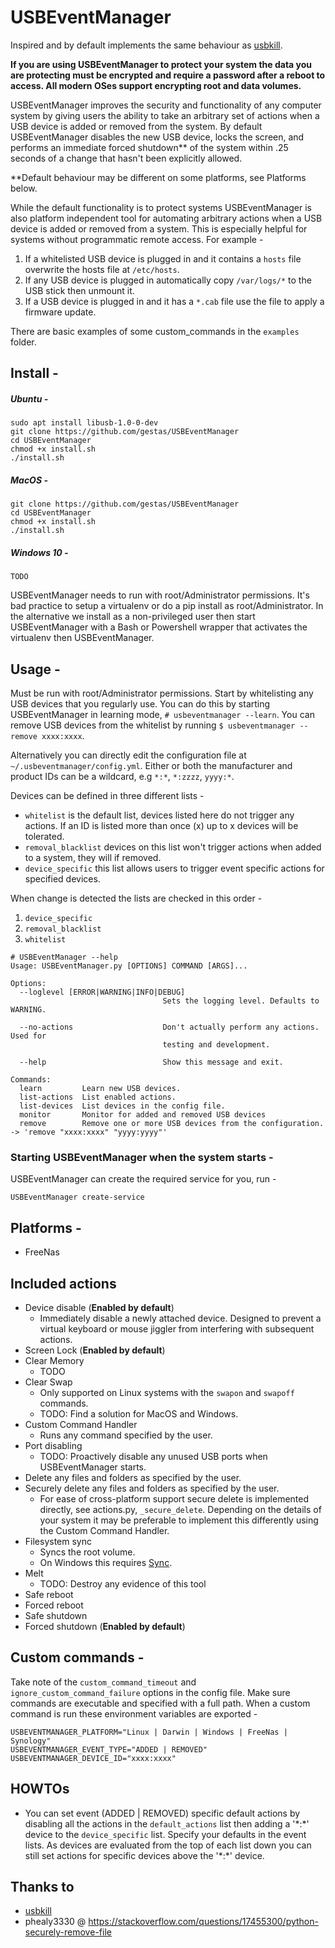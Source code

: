 # USBEventManager
Inspired and by default implements the same behaviour as [usbkill](https://github.com/hephaest0s/usbkill).

**If you are using USBEventManager to protect your system the data you are protecting must be encrypted and require a 
password after a reboot to access. All modern OSes support encrypting root and data volumes.**

USBEventManager improves the security and functionality of any computer system by giving users the  ability to take an arbitrary set of actions when a USB device is added or removed from the system. By default USBEventManager disables the new USB device, locks the screen, and performs an immediate forced shutdown** of the system within .25 seconds of a change that hasn't been explicitly allowed.

**Default behaviour may be different on some platforms, see Platforms below.

While the default functionality is to protect systems USBEventManager is also platform independent tool 
for automating arbitrary actions when a USB device is added or removed from a system. This is especially helpful for 
systems without programmatic remote access. For example -
1. If a whitelisted USB device is plugged in and it contains a `hosts` file overwrite the hosts file at `/etc/hosts`.
2. If any USB device is plugged in automatically copy `/var/logs/*` to the USB stick then unmount it.
3. If a USB device is plugged in and it has a `*.cab` file use the file to apply a firmware update.

There are basic examples of some custom_commands in the `examples` folder.

## Install -
##### Ubuntu -
```
sudo apt install libusb-1.0-0-dev 
git clone https://github.com/gestas/USBEventManager
cd USBEventManager
chmod +x install.sh
./install.sh
```
##### MacOS -
```
git clone https://github.com/gestas/USBEventManager
cd USBEventManager
chmod +x install.sh
./install.sh
```
##### Windows 10 -
```
TODO
```
USBEventManager needs to run with root/Administrator permissions. It's bad practice to setup a virtualenv or do a pip install as root/Administrator. In the alternative we install as a non-privileged user then start USBEventManager with a Bash or Powershell wrapper that activates the virtualenv then USBEventManager.

## Usage -
Must be run with root/Administrator permissions. Start by whitelisting any USB devices that you regularly use. 
You can do this by starting USBEventManager in learning mode, `# usbeventmanager --learn`. You can remove USB devices 
from the whitelist by running `$ usbeventmanager --remove xxxx:xxxx`.

Alternatively you can directly edit the configuration file at `~/.usbeventmanager/config.yml`. Either or both the 
manufacturer and product IDs can be a wildcard, e.g `*:*`, `*:zzzz`, `yyyy:*`.

Devices can be defined in three different lists -
* `whitelist` is the default list, devices listed here do not trigger any actions. If an ID is listed more than once (x) up to x devices will be tolerated.
* `removal_blacklist` devices on this list won't trigger actions when added to a system, they will if removed. 
* `device_specific` this list allows users to trigger event specific actions for specified devices.

When change is detected the lists are checked in this order -
1. `device_specific`
1. `removal_blacklist`
1. `whitelist`

```
# USBEventManager --help
Usage: USBEventManager.py [OPTIONS] COMMAND [ARGS]...

Options:
  --loglevel [ERROR|WARNING|INFO|DEBUG]
                                  Sets the logging level. Defaults to WARNING.
  
  --no-actions                    Don't actually perform any actions. Used for
                                  testing and development.

  --help                          Show this message and exit.

Commands:
  learn         Learn new USB devices.
  list-actions  List enabled actions.
  list-devices  List devices in the config file.
  monitor       Monitor for added and removed USB devices
  remove        Remove one or more USB devices from the configuration. -> 'remove "xxxx:xxxx" "yyyy:yyyy"'

```

### Starting USBEventManager when the system starts -
USBEventManager can create the required service for you, run -

```
USBEventManager create-service
```

## Platforms -
* FreeNas

## Included actions
* Device disable (**Enabled by default**)
  * Immediately disable a newly attached device. Designed to prevent a virtual keyboard or mouse jiggler from
  interfering with subsequent actions.
* Screen Lock (**Enabled by default**)
* Clear Memory
  * TODO 
* Clear Swap
  * Only supported on Linux systems with the `swapon` and `swapoff` commands.
  * TODO: Find a solution for MacOS and Windows.
* Custom Command Handler
  * Runs any command specified by the user.
* Port disabling
  * TODO: Proactively disable any unused USB ports when USBEventManager starts.
* Delete any files and folders as specified by the user.
* Securely delete any files and folders as specified by the user.
  * For ease of cross-platform support secure delete is implemented directly, see actions.py, `_secure_delete`. 
  Depending on the details of your system it may be preferable to implement this differently using the
  Custom Command Handler.
* Filesystem sync
  * Syncs the root volume.
  * On Windows this requires [Sync](https://docs.microsoft.com/en-us/sysinternals/downloads/sync).
* Melt
  * TODO: Destroy any evidence of this tool
* Safe reboot
* Forced reboot
* Safe shutdown
* Forced shutdown (**Enabled by default**)

## Custom commands -
Take note of the `custom_command_timeout` and `ignore_custom_command_failure` options in the config file. 
Make sure commands are executable and specified with a full path. When a custom command is run these environment variables are exported -
```
USBEVENTMANAGER_PLATFORM="Linux | Darwin | Windows | FreeNas | Synology"
USBEVENTMANAGER_EVENT_TYPE="ADDED | REMOVED"
USBEVENTMANAGER_DEVICE_ID="xxxx:xxxx"
```
## HOWTOs
* You can set event (ADDED | REMOVED) specific default actions by disabling all the actions in the `default_actions` 
list then adding a '\*:\*' device to the `device_specific` list. Specify your defaults in the event lists. As devices are
evaluated from the top of each list down you can still set actions for specific devices above the '\*:\*' device.

## Thanks to
* [usbkill](https://github.com/hephaest0s/usbkill)
* phealy3330 @ https://stackoverflow.com/questions/17455300/python-securely-remove-file
